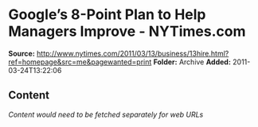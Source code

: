 # Google’s 8-Point Plan to Help Managers Improve - NYTimes.com

**Source:** http://www.nytimes.com/2011/03/13/business/13hire.html?ref=homepage&src=me&pagewanted=print
**Folder:** Archive
**Added:** 2011-03-24T13:22:06




## Content
*Content would need to be fetched separately for web URLs*
